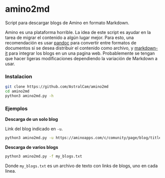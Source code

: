 # amino2md
Script para descargar blogs de Amino en formato Markdown.

Amino es una plataforma horrible. La idea de este script es ayudar en la tarea de migrar el contenido a algún lugar mejor. Para esto, una recomendación es usar [pandoc](https://github.com/jgm/pandoc) para convertir entre formatos de documentos si se desea distribuir el contenido como archivo, y [markdown-it](https://github.com/markdown-it/markdown-it) para integrar los blogs en un una pagina web. Probablemente se tengan que hacer ligeras modificaciones dependiendo la variación de Markdown a usar.


### Instalacion

```bash
git clone https://github.com/AstralCam/amino2md
cd amino2md
python3 amino2md.py -h
```

### Ejemplos

**Descarga de un solo blog**

Link del blog indicado en `-u`.

```bash
python3 amino2md.py -u https://aminoapps.com/c/comunity/page/blog/title/id
```

**Descarga de varios blogs**

```bash
python3 amino2md.py -f my_blogs.txt
```

Donde `my_blogs.txt` es un archivo de texto con links de blogs, uno en cada linea.
